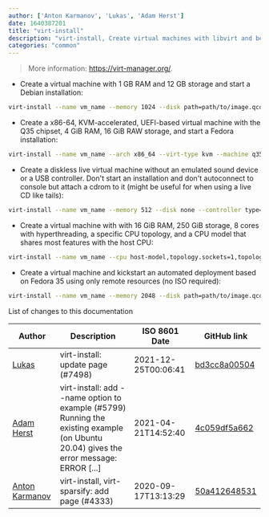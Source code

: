 ```yaml
---
author: ['Anton Karmanov', 'Lukas', 'Adam Herst']
date: 1640387201
title: "virt-install"
description: "virt-install, Create virtual machines with libvirt and begin OS installation."
categories: "common"
---
```

> More information: <https://virt-manager.org/>.

- Create a virtual machine with 1 GB RAM and 12 GB storage and start a Debian installation:

```bash
virt-install --name vm_name --memory 1024 --disk path=path/to/image.qcow2,size=12 --cdrom path/to/debian.iso
```

- Create a x86-64, KVM-accelerated, UEFI-based virtual machine with the Q35 chipset, 4 GiB RAM, 16 GiB RAW storage, and start a Fedora installation:

```bash
virt-install --name vm_name --arch x86_64 --virt-type kvm --machine q35 --boot uefi --memory 4096 --disk path=path/to/image.raw,size=16 --cdrom path/to/fedora.iso
```

- Create a diskless live virtual machine without an emulated sound device or a USB controller. Don't start an installation and don't autoconnect to console but attach a cdrom to it (might be useful for when using a live CD like tails):

```bash
virt-install --name vm_name --memory 512 --disk none --controller type=usb,model=none --sound none --autoconsole none --install no_install=yes  --cdrom path/to/tails.iso
```

- Create a virtual machine with with 16 GiB RAM, 250 GiB storage, 8 cores with hyperthreading, a specific CPU topology, and a CPU model that shares most features with the host CPU:

```bash
virt-install --name vm_name --cpu host-model,topology.sockets=1,topology.cores=4,topology.threads=2 --memory 16384 --disk path=path/to/image.qcow2,size=250 --cdrom path/to/debian.iso
```

- Create a virtual machine and kickstart an automated deployment based on Fedora 35 using only remote resources (no ISO required):

```bash
virt-install --name vm_name --memory 2048 --disk path=path/to/image.qcow2,size=20 --location=https://download.fedoraproject.org/pub/fedora/linux/releases/35/Everything/x86_64/os/ --extra-args="inst.ks=https://path/to/valid/kickstart.org"
```
List of changes to this documentation


Author | Description | ISO 8601 Date | GitHub link
------|-----|-----|-----
[Lukas](mailto:lap@refre.ch) | virt-install: update page (#7498) | 2021-12-25T00:06:41 | [bd3cc8a00504](https://github.com/tldr-pages/tldr/commit/bd3cc8a00504e751bfc7120a52df104401951960)
[Adam Herst](mailto:adamherst@adamherst.com) | virt-install: add --name option to example (#5799) Running the existing example (on Ubuntu 20.04) gives the error message: ERROR [...] | 2021-04-21T14:52:40 | [4c059df5a662](https://github.com/tldr-pages/tldr/commit/4c059df5a66283a0a7c85d653af978b21342ea06)
[Anton Karmanov](mailto:bergentroll@insiberia.net) | virt-install, virt-sparsify: add page (#4333) | 2020-09-17T13:13:29 | [50a412648531](https://github.com/tldr-pages/tldr/commit/50a4126485311813b09b0b23a1bbdcc8fb774b4a)

